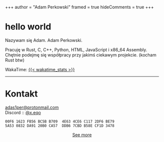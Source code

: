+++
author = "Adam Perkowski"
framed = true
hideComments = true
+++

# hello world

Nazywam się Adam. Adam Perkowski.

Pracuję w Rust, C, C++, Python, HTML, JavaScript i x86_64 Assembly.<br>
Chętnie podejmę się współpracy przy jakimś ciekawym projekcie. (kocham Rust btw)

WakaTime: <a href="https://wakatime.com/@adamperkowski" target="_blank">{{< wakatime_stats >}}</a>

---

# Kontakt

<a href="mailto:adas1per@protonmail.com" target="_blank">adas1per@protonmail.com</a>
<br>
Discord :: <a href="https://discord.com/users/1101820235566305290" target="_blank">@x.eqo</a>

`00F6 1623 FB56 BC5B B709  4E63 4CE6 C117 2DF6 BE79`
<br>
`5A53 0832 DA91 20B0 CA57  DDB6 7CBD B58E CF1D 3478`

<div align="center"><a href="/about">See more</a></div>
